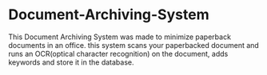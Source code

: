 ﻿# Document-Archiving-System
This Document Archiving System was made to minimize paperback documents in an office.
this system scans your paperbacked document and runs an OCR(optical character recognition) on the document, adds keywords and store it in the database.
